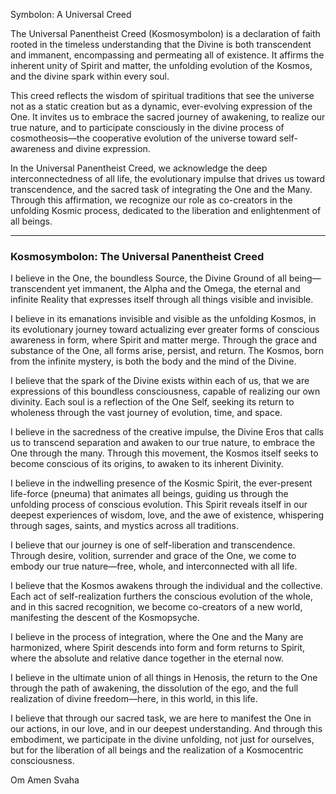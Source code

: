 Symbolon: A Universal Creed

The Universal Panentheist Creed (Kosmosymbolon) is a declaration of faith rooted in the timeless understanding that the Divine is both transcendent and immanent, encompassing and permeating all of existence. It affirms the inherent unity of Spirit and matter, the unfolding evolution of the Kosmos, and the divine spark within every soul.

This creed reflects the wisdom of spiritual traditions that see the universe not as a static creation but as a dynamic, ever-evolving expression of the One. It invites us to embrace the sacred journey of awakening, to realize our true nature, and to participate consciously in the divine process of cosmotheosis—the cooperative evolution of the universe toward self-awareness and divine expression.

In the Universal Panentheist Creed, we acknowledge the deep interconnectedness of all life, the evolutionary impulse that drives us toward transcendence, and the sacred task of integrating the One and the Many. Through this affirmation, we recognize our role as co-creators in the unfolding Kosmic process, dedicated to the liberation and enlightenment of all beings.

---

### Kosmosymbolon: The Universal Panentheist Creed

I believe in the One, the boundless Source, the Divine Ground of all being—transcendent yet immanent, the Alpha and the Omega, the eternal and infinite Reality that expresses itself through all things visible and invisible.

I believe in its emanations invisible and visible as the unfolding Kosmos, in its evolutionary journey toward actualizing ever greater forms of conscious awareness in form, where Spirit and matter merge. Through the grace and substance of the One, all forms arise, persist, and return. The Kosmos, born from the infinite mystery, is both the body and the mind of the Divine.

I believe that the spark of the Divine exists within each of us, that we are expressions of this boundless consciousness, capable of realizing our own divinity. Each soul is a reflection of the One Self, seeking its return to wholeness through the vast journey of evolution, time, and space.

I believe in the sacredness of the creative impulse, the Divine Eros that calls us to transcend separation and awaken to our true nature, to embrace the One through the many. Through this movement, the Kosmos itself seeks to become conscious of its origins, to awaken to its inherent Divinity.

I believe in the indwelling presence of the Kosmic Spirit, the ever-present life-force (pneuma) that animates all beings, guiding us through the unfolding process of conscious evolution. This Spirit reveals itself in our deepest experiences of wisdom, love, and the awe of existence, whispering through sages, saints, and mystics across all traditions.

I believe that our journey is one of self-liberation and transcendence. Through desire, volition, surrender and grace of the One, we come to embody our true nature—free, whole, and interconnected with all life.

I believe that the Kosmos awakens through the individual and the collective. Each act of self-realization furthers the conscious evolution of the whole, and in this sacred recognition, we become co-creators of a new world, manifesting the descent of the Kosmopsyche.

I believe in the process of integration, where the One and the Many are harmonized, where Spirit descends into form and form returns to Spirit, where the absolute and relative dance together in the eternal now. 

I believe in the ultimate union of all things in Henosis, the return to the One through the path of awakening, the dissolution of the ego, and the full realization of divine freedom—here, in this world, in this life.

I believe that through our sacred task, we are here to manifest the One in our actions, in our love, and in our deepest understanding. And through this embodiment, we participate in the divine unfolding, not just for ourselves, but for the liberation of all beings and the realization of a Kosmocentric consciousness.

Om Amen Svaha
